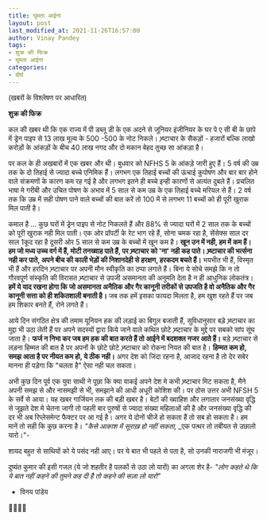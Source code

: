 ```yaml
---
title: घूमता आईना
layout: post
last_modified_at: 2021-11-26T16:57:00
author: Vinay Pandey
tags:
- शुक्र की फिक्र
- घूमता आईना
categories:
- दीर्घ
---
```

(खबरों के विश्लेषण पर आधारित)

**शुक्र की फिक्र**

कल की खबर थी कि एक राज्य में पी डब्लू डी के एक अदने से जूनियर इंजीनियर के घर पे ए सी बी के छापे में ड्रेन पाइप से 13 लाख मूल्य के 500 -500 के नोट निकले। भ्र्ष्टाचार के सैकड़ों - हजारों बल्कि लाखो करोड़ों के आंकड़ों के बीच 40 लाख नगद और दो मकान  बेहद तुच्छ सा आंकड़ा है।  

पर कल के ही अखबारों में एक खबर और थी। बुधवार को NFHS 5 के आंकड़े जारी हुए हैं। 5 वर्ष की उम्र तक के दो तिहाई से ज्यादा बच्चे एनिमिक हैं। लगभग एक तिहाई बच्चों की ऊंचाई  कुपोषण और बार बार होने वाले संक्रमणों के कारण कम रह गई है और लगभग इतने ही बच्चे इन्ही कारणों से अत्यंत दुबले हैं। प्रचलित भाषा मे गरीबी और उचित पोषण के अभाव में 5 साल से कम उम्र के एक तिहाई बच्चे मरियल से हैं। 2 वर्ष तक कि उम्र में सही पोषण पाने वाले बच्चों की बात करें तो 100 में से लगभग 11 बच्चों को ही पूरी खुराक मिल पाती है।

कमाल है ... कुछ घरों में ड्रेन पाइप से नोट निकलते हैं और 88% से ज्यादा घरों में 2 साल तक के बच्चों को पूरी खुराक नही मिल पाती। एक ओर प्रॉपर्टी के रेट भाग रहे हैं, सोना चमक रहा है, सेंसेक्स साल दर साल 1कूद रहा है दूसरी ओर 5 साल से कम उम्र के बच्चों में खून कम है। **खून उन में नही, हम में कम हैं। हम जो मध्य उच्च वर्ग में हैं, मोटी तनख्वाह पाते हैं, पर भ्र्ष्टाचार को 'ना' नही कह पाते। भ्र्ष्टाचार की भर्त्सना नही कर पाते, अपने बीच की काली भेड़ों की निशानदेही से हरक्षण, हरकदम बचते हैं।** भयभीत भी हैं, विस्मृत भी हैं और हरदिन भ्र्ष्टाचार पर अपनी मौन स्वीकृति का ठप्पा लगाते हैं। बिना ये सोचे समझे कि न तो गौरवपूर्ण संस्कृति की विरासत भ्र्ष्टाचार से उपजी असमानता की अनुमति देता है न ही आधुनिक लोकतंत्र। **हमें ये याद रखना होगा कि जो असमानता अनैतिक और गैर कानूनी तरीकों से उपजति है वो अनैतिक और गैर कानूनी सत्ता को ही शकितशाली बनाती है।** जब तक हमें इसका फायदा मिलता है, हम खुश रहते हैं पर जब हम शिकार बनते हैं, रोने लगते हैं। 

आये दिन संगठित क्षेत्र की तमाम यूनियन हक की लड़ाई का बिगुल बजाती हैं, सुविधानुसार बड़े भ्र्ष्टाचार का मुद्दा भी उठा लेती हैं पर अपने सदस्यों द्वारा किये जाने वाले कथित छोटे भ्र्ष्टाचार के मुद्दे पर सबको सांप सूंघ जाता है। **फर्ज न निभा कर जब हम हक की बात करते हैं तो आईने में बदशक्ल नजर आते हैं।** बड़े भ्र्ष्टाचार से लड़ना हिम्मत की बात है पर अपनों के छोटे छोटे भ्र्ष्टाचार को रोकना नियत की बात है। **हिम्मत कम हो, समझ आता है पर नीयत कम हो, ये ठीक नही।** अगर देश को जिंदा रहना है, आजाद रहना है तो देर सबेर मानना ही पड़ेगा कि "चलता है" ऐसा नही चल सकता।

अभी कुछ दिन पूर्व एक युवा साथी ने पूछा कि क्या वाकई अपने देश मे कभी भ्र्ष्टाचार मिट सकता है, मैने अपनी समझ से और नासमझी से भी, समझाने की आधी अधूरी कोशिश की। पर ठोस उत्तर अभी NFSH 5 के सर्वे से आया। यह खबर गार्जियन तक की बड़ी खबर है। बेटों की ख्वाहिश और लगातार जनसंख्या वृद्धि से जूझते देश मे चेतना जागी तो पहली बार पुरुषों से ज्यादा संख्या महिलाओं की है और जनसंख्या वृद्धि की दर भी अब रिप्लेसमेन्ट फैक्टर  पर आ गई है। अगर ये दोनों चीजें हो सकता हैं तो सब हो सकता है। हम मानें तो सही कि कुछ करना है। 
*"कैसे आकाश में सूराख़ हो नहीं सकता,*
_एक पत्थर तो तबीयत से उछालो यारो।"-

शायद बहुत से साथियों को ये पसंद नही आए। पर ये बात भी पहले से पता है, सो उनकी नाराजगी भी मंजूर। 

दुष्यंत कुमार की इसी गजल (ये जो शहतीर है पलकों से उठा लो यारों) का अगला शेर है-
*"लोग कहते थे कि ये बात नहीं कहने की*
*तुमने कह दी है तो कहने की सज़ा लो यारो"*

- विनय पांडेय

🙏🙏🙏🙏


